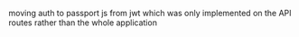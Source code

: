 moving auth to passport js from jwt which was only implemented on the API routes rather than the whole application
